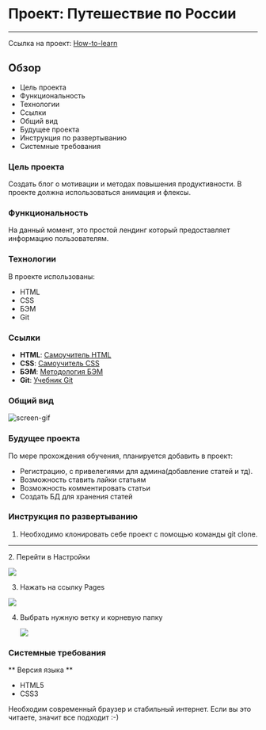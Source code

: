 # Проект: Путешествие по России
---
Ссылка на проект: [How-to-learn](https://alexeynewdeveloper.github.io/gh-pages-how_to_learn/index.html "Сайт How-to-learn")

## Обзор

- Цель проекта
- Функциональность
- Технологии
- Ссылки
- Общий вид
- Будущее проекта
- Инструкция по развертыванию
- Системные требования

### Цель проекта

Создать блог о мотивации и методах повышения продуктивности. В проекте должна использоваться анимация и флексы.

### Функциональность

На данный момент, это простой лендинг который предоставляет информацию пользователям. 

### Технологии

В проекте использованы: 
+ HTML
+ CSS
+ БЭМ
+ Git

### Ссылки

+ **HTML**: [Самоучитель HTML](http://htmlbook.ru)
+ **CSS**: [Самоучитель CSS](https://www.schoolsw3.com/css)
+ **БЭМ**: [Методология БЭМ](https://ru.bem.info/methodology/)
+ **Git**: [Учебник Git](https://git-scm.com/book/ru/v2)


### Общий вид

![screen-gif](./how-to-learn-gif.gif)


### Будущее проекта

По мере прохождения обучения, планируется добавить в проект:
+ Регистрацию, с привелегиями для админа(добавление статей и тд).
+ Возможность ставить лайки статьям
+ Возможность комментировать статьи
+ Создать БД для хранения статей

### Инструкция по развертыванию

1. Необходимо клонировать себе проект с помощью команды git clone.
<hr/>
2. Перейти в Настройки 
  
  ![](https://github.com/AlexeyNewDeveloper/IMGs/blob/main/Deploy_%D0%BD%D0%B0_%D0%93%D0%A5_pages/SettingsGH.png)

3. Нажать на ссылку Pages
  
  ![](https://github.com/AlexeyNewDeveloper/IMGs/blob/main/Deploy_%D0%BD%D0%B0_%D0%93%D0%A5_pages/LinkToPages.png)

4. Выбрать нужную ветку и корневую папку
   
   ![](https://github.com/AlexeyNewDeveloper/IMGs/blob/main/Deploy_%D0%BD%D0%B0_%D0%93%D0%A5_pages/SelectBranch.png)
   
### Системные требования

  ** Версия языка **
  + HTML5
  + CSS3

Необходим современный браузер и стабильный интернет. Если вы это читаете, значит все подходит :-)
